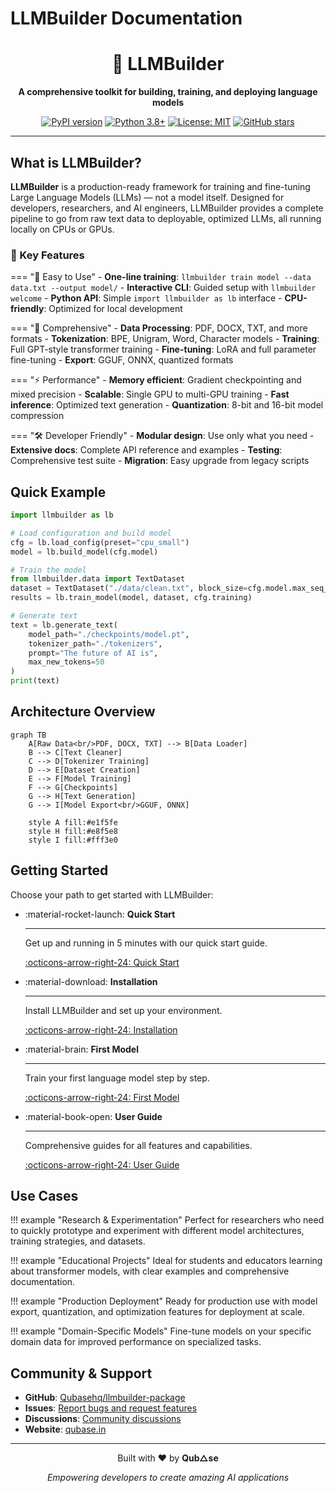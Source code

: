 # LLMBuilder Documentation

<div align="center">
  <h1>🤖 LLMBuilder</h1>
  <p><strong>A comprehensive toolkit for building, training, and deploying language models</strong></p>
  
  [![PyPI version](https://badge.fury.io/py/llmbuilder.svg)](https://badge.fury.io/py/llmbuilder)
  [![Python 3.8+](https://img.shields.io/badge/python-3.8+-blue.svg)](https://www.python.org/downloads/)
  [![License: MIT](https://img.shields.io/badge/License-MIT-yellow.svg)](https://opensource.org/licenses/MIT)
  [![GitHub stars](https://img.shields.io/github/stars/Qubasehq/llmbuilder-package.svg)](https://github.com/Qubasehq/llmbuilder-package/stargazers)
</div>

---

## What is LLMBuilder?

**LLMBuilder** is a production-ready framework for training and fine-tuning Large Language Models (LLMs) — not a model itself. Designed for developers, researchers, and AI engineers, LLMBuilder provides a complete pipeline to go from raw text data to deployable, optimized LLMs, all running locally on CPUs or GPUs.

### 🎯 Key Features

=== "🚀 Easy to Use"
    - **One-line training**: `llmbuilder train model --data data.txt --output model/`
    - **Interactive CLI**: Guided setup with `llmbuilder welcome`
    - **Python API**: Simple `import llmbuilder as lb` interface
    - **CPU-friendly**: Optimized for local development

=== "🔧 Comprehensive"
    - **Data Processing**: PDF, DOCX, TXT, and more formats
    - **Tokenization**: BPE, Unigram, Word, Character models
    - **Training**: Full GPT-style transformer training
    - **Fine-tuning**: LoRA and full parameter fine-tuning
    - **Export**: GGUF, ONNX, quantized formats

=== "⚡ Performance"
    - **Memory efficient**: Gradient checkpointing and mixed precision
    - **Scalable**: Single GPU to multi-GPU training
    - **Fast inference**: Optimized text generation
    - **Quantization**: 8-bit and 16-bit model compression

=== "🛠️ Developer Friendly"
    - **Modular design**: Use only what you need
    - **Extensive docs**: Complete API reference and examples
    - **Testing**: Comprehensive test suite
    - **Migration**: Easy upgrade from legacy scripts

## Quick Example

```python
import llmbuilder as lb

# Load configuration and build model
cfg = lb.load_config(preset="cpu_small")
model = lb.build_model(cfg.model)

# Train the model
from llmbuilder.data import TextDataset
dataset = TextDataset("./data/clean.txt", block_size=cfg.model.max_seq_length)
results = lb.train_model(model, dataset, cfg.training)

# Generate text
text = lb.generate_text(
    model_path="./checkpoints/model.pt",
    tokenizer_path="./tokenizers",
    prompt="The future of AI is",
    max_new_tokens=50
)
print(text)
```

## Architecture Overview

```mermaid
graph TB
    A[Raw Data<br/>PDF, DOCX, TXT] --> B[Data Loader]
    B --> C[Text Cleaner]
    C --> D[Tokenizer Training]
    D --> E[Dataset Creation]
    E --> F[Model Training]
    F --> G[Checkpoints]
    G --> H[Text Generation]
    G --> I[Model Export<br/>GGUF, ONNX]
    
    style A fill:#e1f5fe
    style H fill:#e8f5e8
    style I fill:#fff3e0
```

## Getting Started

Choose your path to get started with LLMBuilder:

<div class="grid cards" markdown>

-   :material-rocket-launch: **Quick Start**

    ---

    Get up and running in 5 minutes with our quick start guide.

    [:octicons-arrow-right-24: Quick Start](getting-started/quickstart.md)

-   :material-download: **Installation**

    ---

    Install LLMBuilder and set up your environment.

    [:octicons-arrow-right-24: Installation](getting-started/installation.md)

-   :material-brain: **First Model**

    ---

    Train your first language model step by step.

    [:octicons-arrow-right-24: First Model](getting-started/first-model.md)

-   :material-book-open: **User Guide**

    ---

    Comprehensive guides for all features and capabilities.

    [:octicons-arrow-right-24: User Guide](user-guide/configuration.md)

</div>

## Use Cases

!!! example "Research & Experimentation"
    Perfect for researchers who need to quickly prototype and experiment with different model architectures, training strategies, and datasets.

!!! example "Educational Projects"
    Ideal for students and educators learning about transformer models, with clear examples and comprehensive documentation.

!!! example "Production Deployment"
    Ready for production use with model export, quantization, and optimization features for deployment at scale.

!!! example "Domain-Specific Models"
    Fine-tune models on your specific domain data for improved performance on specialized tasks.

## Community & Support

- **GitHub**: [Qubasehq/llmbuilder-package](https://github.com/Qubasehq/llmbuilder-package)
- **Issues**: [Report bugs and request features](https://github.com/Qubasehq/llmbuilder-package/issues)
- **Discussions**: [Community discussions](https://github.com/Qubasehq/llmbuilder-package/discussions)
- **Website**: [qubase.in](https://qubase.in)

---

<div align="center">
  <p>Built with ❤️ by <strong>Qub△se</strong></p>
  <p><em>Empowering developers to create amazing AI applications</em></p>
</div>